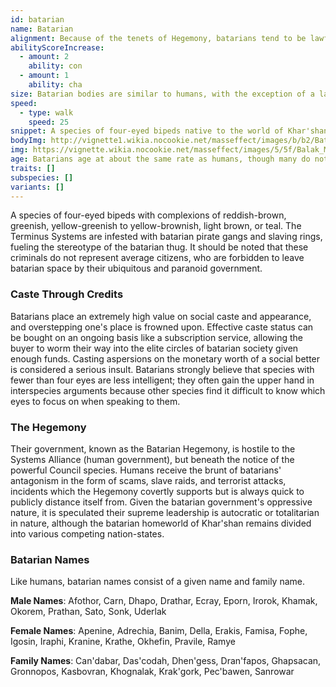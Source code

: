```yaml
---
id: batarian
name: Batarian
alignment: Because of the tenets of Hegemony, batarians tend to be lawful evil, although there are outliers on the moral spectrum.
abilityScoreIncrease:
  - amount: 2
    ability: con
  - amount: 1
    ability: cha
size: Batarian bodies are similar to humans, with the exception of a large forehead to accommodate their additional four eyes, making them about 15cm (6") taller. Your size is Medium.
speed:
  - type: walk
    speed: 25
snippet: A species of four-eyed bipeds native to the world of Khar'shan, the batarians are a disreputable species that chose to isolate itself from the rest of the galaxy.
bodyImg: http://vignette1.wikia.nocookie.net/masseffect/images/b/b2/Batarian_MP.png/revision/latest/scale-to-width-down/500
img: https://vignette.wikia.nocookie.net/masseffect/images/5/5f/Balak_ME_adversaryshot.png/revision/latest/scale-to-width-down/422?cb=20140812140358
age: Batarians age at about the same rate as humans, though many do not live past 100 due to their caustic and dangerous lifestyles.
traits: []
subspecies: []
variants: []
---
```


A species of four-eyed bipeds with complexions of reddish-brown, greenish, yellow-greenish to yellow-brownish, light brown, or teal.
The Terminus Systems are infested with batarian pirate gangs and slaving
rings, fueling the stereotype of the batarian thug. It should be noted that these criminals do not represent average
citizens, who are forbidden to leave batarian space by their ubiquitous and paranoid government.

### Caste Through Credits
Batarians place an extremely high value on social caste and appearance, and overstepping one's place is frowned upon.
Effective caste status can be bought on an ongoing basis like a subscription service, allowing the buyer to worm their
way into the elite circles of batarian society given enough funds. Casting aspersions on the monetary worth of a
social better is considered a serious insult. Batarians strongly believe that species with fewer than four eyes are
less intelligent; they often gain the upper hand in interspecies arguments because other species find it difficult
to know which eyes to focus on when speaking to them.

### The Hegemony
Their government, known as the Batarian Hegemony, is hostile to the Systems Alliance (human government), but beneath
the notice of the powerful Council species. Humans receive the brunt of batarians' antagonism in the form of scams, slave raids,
and terrorist attacks, incidents which the Hegemony covertly supports but is always quick to publicly distance itself from.
Given the batarian government's oppressive nature, it is speculated their
supreme leadership is autocratic or totalitarian in nature, although the batarian homeworld of Khar'shan remains
divided into various competing nation-states.

### Batarian Names
Like humans, batarian names consist of a given name and family name.

__Male Names__: Afothor, Carn, Dhapo, Drathar, Ecray, Eporn, Irorok, Khamak, Okorem, Prathan, Sato, Sonk, Uderlak

__Female Names__: Apenine, Adrechia, Banim, Della, Erakis, Famisa, Fophe, Igosin, Iraphi, Kranine, Krathe, Okhefin, Pravile, Ramye

__Family Names__: Can'dabar, Das'codah, Dhen'gess, Dran'fapos, Ghapsacan, Gronnopos, Kasbovran, Khognalak, Krak'gork, Pec'bawen, Sanrowar

<me-source-reference pages="Batarian" source="wiki"></me-source-reference>


